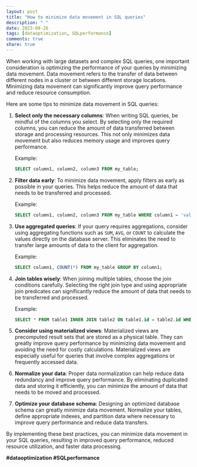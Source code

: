 ```yaml
---
layout: post
title: "How to minimize data movement in SQL queries"
description: " "
date: 2023-09-26
tags: [dataoptimization, SQLperformance]
comments: true
share: true
---
```


When working with large datasets and complex SQL queries, one important consideration is optimizing the performance of your queries by minimizing data movement. Data movement refers to the transfer of data between different nodes in a cluster or between different storage locations. Minimizing data movement can significantly improve query performance and reduce resource consumption.

Here are some tips to minimize data movement in SQL queries:

1. **Select only the necessary columns**: When writing SQL queries, be mindful of the columns you select. By selecting only the required columns, you can reduce the amount of data transferred between storage and processing resources. This not only minimizes data movement but also reduces memory usage and improves query performance.

   Example:
   ```sql
   SELECT column1, column2, column3 FROM my_table;
   ```

2. **Filter data early**: To minimize data movement, apply filters as early as possible in your queries. This helps reduce the amount of data that needs to be transferred and processed.

   Example:
   ```sql
   SELECT column1, column2, column3 FROM my_table WHERE column1 = 'value';
   ```

3. **Use aggregated queries**: If your query requires aggregations, consider using aggregating functions such as `SUM`, `AVG`, or `COUNT` to calculate the values directly on the database server. This eliminates the need to transfer large amounts of data to the client for aggregation.

   Example:
   ```sql
   SELECT column1, COUNT(*) FROM my_table GROUP BY column1;
   ```

4. **Join tables wisely**: When joining multiple tables, choose the join conditions carefully. Selecting the right join type and using appropriate join predicates can significantly reduce the amount of data that needs to be transferred and processed.

   Example:
   ```sql
   SELECT * FROM table1 INNER JOIN table2 ON table1.id = table2.id WHERE table1.column = 'value';
   ```

5. **Consider using materialized views**: Materialized views are precomputed result sets that are stored as a physical table. They can greatly improve query performance by minimizing data movement and avoiding the need for costly calculations. Materialized views are especially useful for queries that involve complex aggregations or frequently accessed data.

6. **Normalize your data**: Proper data normalization can help reduce data redundancy and improve query performance. By eliminating duplicated data and storing it efficiently, you can minimize the amount of data that needs to be moved and processed.

7. **Optimize your database schema**: Designing an optimized database schema can greatly minimize data movement. Normalize your tables, define appropriate indexes, and partition data where necessary to improve query performance and reduce data transfers.

By implementing these best practices, you can minimize data movement in your SQL queries, resulting in improved query performance, reduced resource utilization, and faster data processing.

**#dataoptimization #SQLperformance**